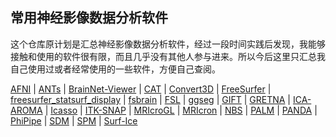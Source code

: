 ## 常用神经影像数据分析软件

这个仓库原计划是汇总神经影像数据分析软件，经过一段时间实践后发现，我能够接触和使用的软件很有限，而且几乎没有其他人参与进来。所以今后这里只汇总我自己使用过或者经常使用的一些软件，方便自己查阅。

[AFNI](doc/AFNI.md) | [ANTs](doc/ANTs.md) | [BrainNet-Viewer](doc/BrainNet-Viewer.md) | [CAT](doc/CAT.md) | [Convert3D](doc/Convert3D.md) | [FreeSurfer](doc/FreeSurfer.md) | [freesurfer_statsurf_display](doc/freesurfer_statsurf_display.md) | [fsbrain](doc/fsbrain.md) | [FSL](doc/FSL.md) | [ggseg](doc/ggseg.md) | [GIFT](doc/GIFT.md) | [GRETNA](doc/GRETNA.md) | [ICA-AROMA](doc/ICA-AROMA.md) | [Icasso](doc/Icasso.md) | [ITK-SNAP](doc/ITK-SNAP.md) | [MRIcroGL](doc/MRIcroGL.md) | [MRIcron](doc/MRIcron.md) | [NBS](doc/NBS.md) | [PALM](doc/PALM.md) | [PANDA](doc/PANDA.md) | [PhiPipe](doc/PhiPipe.md) | [SDM](doc/SDM.md) | [SPM](doc/SPM.md) | [Surf-Ice](doc/Surf-Ice.md)


